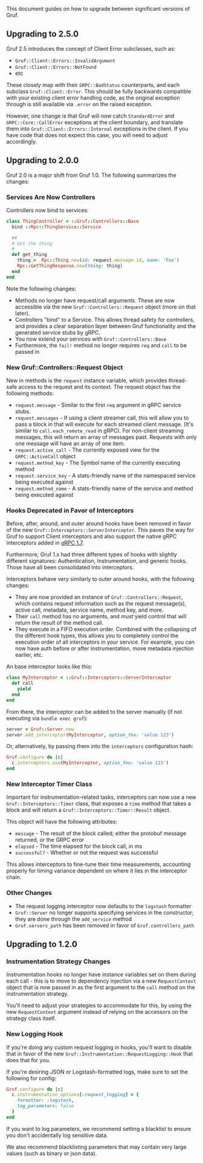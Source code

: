 This document guides on how to upgrade between significant versions of Gruf.

## Upgrading to 2.5.0

Gruf 2.5 introduces the concept of Client Error subclasses, such as:

- `Gruf::Client::Errors::InvalidArgument`
- `Gruf::Client::Errors::NotFound`
- etc

These closely map with their `GRPC::BadStatus` counterparts, and each subclass `Gruf::Client::Error`. This should be
fully backwards compatible with your existing client error handling code, as the original exception through is still
available via `.error` on the raised exception.

However, one change is that Gruf will now catch `StandardError` and `GRPC::Core::CallError` exceptions at the client 
boundary, and translate them into `Gruf::Client::Errors::Internal` exceptions in the client. If you have code that
does not expect this case, you will need to adjust accordingly.

## Upgrading to 2.0.0

Gruf 2.0 is a major shift from Gruf 1.0. The following summarizes the changes:

### Services Are Now Controllers

Controllers now bind to services:

```ruby
class ThingController < ::Gruf::Controllers::Base
  bind ::Rpc::ThingService::Service

  ##
  # Get the thing
  #
  def get_thing
    thing =  Rpc::Thing.new(id: request.message.id, name: 'Foo')
    Rpc::GetThingResponse.new(thing: thing)
  end
end
```

Note the following changes:

* Methods no longer have request/call arguments. These are now accessible via the new
  `Gruf::Controllers::Request` object (more on that later).
* Controllers "bind" to a Service. This allows thread safety for controllers, and provides a clear
  separation layer between Gruf functionality and the generated service stubs by gRPC.
* You now extend your services with `Gruf::Controllers::Base`
* Furthermore, the `fail!` method no longer requires `req` and `call` to be passed in

### New Gruf::Controllers::Request Object

New in methods is the `request` instance variable, which provides thread-safe access to the request
and its context. The request object has the following methods:

* `request.message` - Similar to the first `req` argument in gRPC service stubs.
* `request.messages` - If using a client streamer call, this will allow you to pass a block in that
  will execute for each streamed client message. (It's similar to `call.each_remote_read` in gRPC).
  For non-client streaming messages, this will return an array of messages past. Requests with only
  one message will have an array of one item.
* `request.active_call` - The currently exposed view for the `GRPC::ActiveCall` object
* `request.method_key` - The Symbol name of the currently executing method
* `request.service_key` - A stats-friendly name of the namespaced service being executed against
* `request.method_name` - A stats-friendly name of the service and method being executed against

### Hooks Deprecated in Favor of Interceptors

Before, after, around, and outer around hooks have been removed in favor of the new
`Gruf::Interceptors::ServerInterceptor`. This paves the way for Gruf to support Client interceptors
and also support the native gRPC interceptors added in [gRPC 1.7](https://github.com/grpc/grpc/pull/12100).

Furthermore, Gruf 1.x had three different types of hooks with slightly different signatures: Authentication,
Instrumentation, and generic hooks. Those have all been consolidated into interceptors.

Interceptors behave very similarly to outer around hooks, with the following changes:

* They are now provided an instance of `Gruf::Controllers::Request`, which contains request information
  such as the request message(s), active call, metadata, service name, method key, and more.
* Their `call` method has no arguments, and _must_ yield control that will return the result of the method
  call.
* They execute in a FIFO execution order. Combined with the collapsing of the different hook types, this
  allows you to completely control the execution order of all interceptors in your service. For example,
  you can now have auth before _or_ after instrumentation, move metadata injection earlier, etc.

An base interceptor looks like this:

```ruby
class MyInterceptor < ::Gruf::Interceptors::ServerInterceptor
  def call
    yield
  end
end
```

From there, the interceptor can be added to the server manually (if not executing via `bundle exec gruf`):

```ruby
server = Gruf::Server.new
server.add_interceptor(MyInterceptor, option_foo: 'value 123')
```

Or, alternatively, by passing them into the `interceptors` configuration hash:

```ruby
Gruf.configure do |c|
  c.interceptors.use(MyInterceptor, option_foo: 'value 123')
end
```

### New Interceptor Timer Class

Important for instrumentation-related tasks, interceptors can now use a new `Gruf::Interceptors::Timer`
class, that exposes a `time` method that takes a block and will return a
`Gruf::Interceptors::Timer::Result` object.

This object will have the following attributes:

* `message` - The result of the block called; either the protobuf message returned, or the GRPC error
* `elapsed` - The time elapsed for the block call, in ms
* `successful?` - Whether or not the request was successful

This allows interceptors to fine-tune their time measurements, accounting properly for timing variance
dependent on where it lies in the interceptor chain.

### Other Changes

* The request logging interceptor now defaults to the `logstash` formatter
* `Gruf::Server` no longer supports specifying services in the constructor; they are done through
  the `add_service` method
* `Gruf.servers_path` has been removed in favor of `Gruf.controllers_path`

## Upgrading to 1.2.0

### Instrumentation Strategy Changes

Instrumentation hooks no longer have instance variables set on them during each call - this
is to move to dependency injection via a new `RequestContext` object that is now passed in
as the first argument to the `call` method on the instrumentation strategy.

You'll need to adjust your strategies to accommodate for this, by using the new `RequestContext`
argument instead of relying on the accessors on the strategy class itself.

### New Logging Hook

If you're doing any custom request logging in hooks, you'll want to disable that in favor
of the new `Gruf::Instrumentation::RequestLogging::Hook` that does that for you.

If you're desiring JSON or Logstash-formatted logs, make sure to set the following for config:

```ruby
Gruf.configure do |c|
  c.instrumentation_options[:request_logging] = {
    formatter: :logstash,
    log_parameters: false
  }
end
```

If you want to log parameters, we recommend setting a blacklist to ensure you don't accidentally
log sensitive data.

We also recommend blacklisting parameters that may contain very large values (such as binary
or json data).
